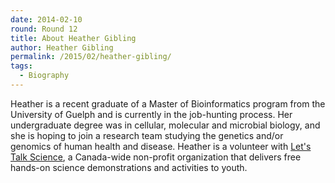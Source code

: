 ```yaml
---
date: 2014-02-10
round: Round 12
title: About Heather Gibling
author: Heather Gibling
permalink: /2015/02/heather-gibling/
tags:
  - Biography
---
```

Heather is a recent graduate of a Master of Bioinformatics program from the University of Guelph and is currently in the job-hunting process.
Her undergraduate degree was in cellular, molecular and microbial biology, and she is hoping to join a research team studying the genetics and/or genomics of human health and disease.
Heather is a volunteer with [Let's Talk Science](http://www.letstalkscience.ca), a Canada-wide non-profit organization that delivers free hands-on science demonstrations and activities to youth.
